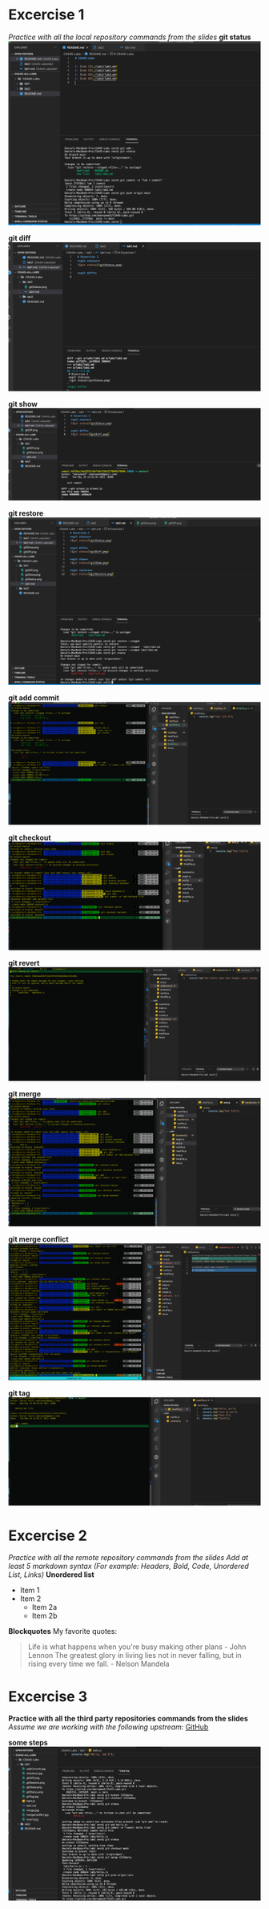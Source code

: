 # Excercise 1
*Practice with all the local repository commands from the slides*
**git status**
![git status](gitStatus.png)

**git diff**
![git status](gitDiff.png)

**git show**
![git status](gitShow.png)

**git restore**
![git status](gitRestore.png)

**git add commit**
![git status](addCommit.jpg)

**git checkout**
![git status](checkout.jpg)

**git revert**
![git status](revert.jpg)

**git merge**
![git status](merge.jpg)

**git merge conflict**
![git status](mergeConflict.jpg)

**git tag**
![git status](gitTag.jpg)

# Excercise 2 
*Practice with all the remote repository commands from the slides*
*Add at least 5 markdown syntax (For example: Headers, Bold, Code, Unordered List, Links)*
**Unordered list**
* Item 1
* Item 2
  * Item 2a
  * Item 2b

**Blockquotes**
  My favorite quotes:

> Life is what happens when you're busy making other plans - John Lennon
> The greatest glory in living lies not in never falling, but in rising every time we fall. - Nelson Mandela




# Excercise 3
**Practice with all the third party repositories commands from the slides**
*Assume we are working with the following upstream:*
[GitHub](https://github.com/bellaxing/CS445-May2021-Lab1)

**some steps**
![some steps](steps.jpg)